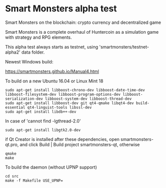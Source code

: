 Smart Monsters alpha test
=========================

Smart Monsters on the blockchain: crypto currency and decentralized game

Smart Monsters is a complete overhaul of Huntercoin as a simulation game with strategy and RPG elements.

This alpha test always starts as testnet, using 'smartmonsters/testnet-alpha2' data folder.

Newest Windows build:

https://smartmonsters.github.io/Manual4.html

To build on a new Ubuntu 16.04 or Linux Mint 18

    sudo apt-get install libboost-chrono-dev libboost-date-time-dev libboost-filesystem-dev libboost-program-options-dev libboost-serialization-dev libboost-system-dev libboost-thread-dev
    sudo apt-get install libboost-dev git qt4-qmake libqt4-dev build-essential qt4-linguist-tools libssl-dev
    sudo apt-get install libdb++-dev

In case of 'cannot find -lgthread-2.0'

    sudo apt-get install libgtk2.0-dev

if Qt Creator is installed after these dependencies, open smartmonsters-qt.pro, and click Build | Build project smartmonsters-qt, otherwise

    qmake
    make

To build the daemon (without UPNP support)

    cd src
    make -f Makefile USE_UPNP=

